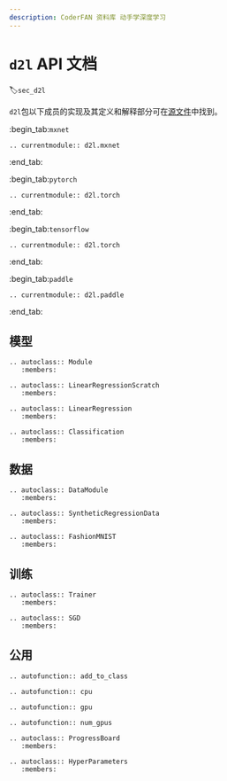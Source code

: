 ```yaml
---
description: CoderFAN 资料库 动手学深度学习
---
```


# `d2l` API 文档
:label:`sec_d2l`

`d2l`包以下成员的实现及其定义和解释部分可在[源文件](https://github.com/d2l-ai/d2l-en/tree/master/d2l)中找到。


:begin_tab:`mxnet`
```eval_rst
.. currentmodule:: d2l.mxnet
```
:end_tab:

:begin_tab:`pytorch`
```eval_rst
.. currentmodule:: d2l.torch
```
:end_tab:

:begin_tab:`tensorflow`
```eval_rst
.. currentmodule:: d2l.torch
```
:end_tab:

:begin_tab:`paddle`
```eval_rst
.. currentmodule:: d2l.paddle
```
:end_tab:

## 模型

```eval_rst
.. autoclass:: Module
   :members:

.. autoclass:: LinearRegressionScratch
   :members:

.. autoclass:: LinearRegression
   :members:

.. autoclass:: Classification
   :members:
```

## 数据

```eval_rst
.. autoclass:: DataModule
   :members:

.. autoclass:: SyntheticRegressionData
   :members:

.. autoclass:: FashionMNIST
   :members:
```

## 训练

```eval_rst
.. autoclass:: Trainer
   :members:

.. autoclass:: SGD
   :members:
```

## 公用

```eval_rst
.. autofunction:: add_to_class

.. autofunction:: cpu

.. autofunction:: gpu

.. autofunction:: num_gpus

.. autoclass:: ProgressBoard
   :members:

.. autoclass:: HyperParameters
   :members:
```
